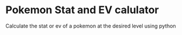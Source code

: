 # Pokemon Stat and EV calulator

Calculate the stat or ev of a pokemon at the desired level using python
